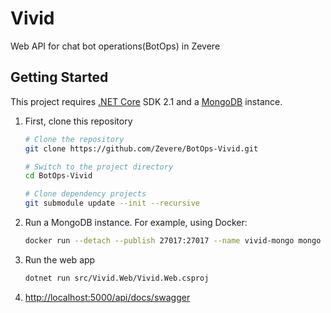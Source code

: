 # Vivid

Web API for chat bot operations(BotOps) in Zevere

## Getting Started

This project requires [.NET Core] SDK 2.1 and a [MongoDB] instance.

1. First, clone this repository
    ```sh
    # Clone the repository
    git clone https://github.com/Zevere/BotOps-Vivid.git

    # Switch to the project directory
    cd BotOps-Vivid

    # Clone dependency projects
    git submodule update --init --recursive
    ```
1. Run a MongoDB instance. For example, using Docker:
    ```sh
    docker run --detach --publish 27017:27017 --name vivid-mongo mongo
    ```
1. Run the web app
    ```sh
    dotnet run src/Vivid.Web/Vivid.Web.csproj
    ```
1. [http://localhost:5000/api/docs/swagger](http://localhost:5000/api/docs/swagger)

[.NET Core]: https://dot.net/core
[MongoDB]: https://www.mongodb.com
